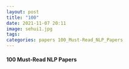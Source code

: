 ```yaml
---
layout: post
title: "100"
date: 2021-11-07 20:11
image: sehui1.jpg
tags:
categories: papers 100_Must-Read_NLP_Papers
---
```


#### 100 Must-Read NLP Papers
